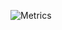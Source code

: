 ![Metrics](https://metrics.lecoq.io/jasleen101010?template=classic&base.repositories=0&base.metadata=0&languages=1&tweets=1&achievements=1&lines=1&notable=1&languages.limit=8&languages.colors=github&languages.threshold=0%25&achievements.threshold=C&achievements.secrets=true&achievements.limit=0&notable.repositories=false&tweets.attachments=false&tweets.limit=2&tweets.user=.user.twitter&config.timezone=Asia%2FCalcutta)
